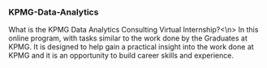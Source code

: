 ### KPMG-Data-Analytics
What is the KPMG Data Analytics Consulting Virtual Internship?<\n>
In this online program, with tasks similar to the work done by the Graduates at KPMG. It is designed to help gain a practical insight into the work done at KPMG and it is an opportunity to build career skills and experience.
